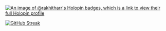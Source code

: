 [![An image of @rakhitharr's Holopin badges, which is a link to view their full Holopin profile](https://holopin.me/rakhitharr)](https://holopin.io/@rakhitharr)

<!--<a href="https://github.com/RakhithaRR/RakhithaRR">
  <img align="center" src="https://github-readme-stats.vercel.app/api?username=RakhithaRR&show_icons=true&line_height=27&count_private=true&title_color=067AC9&text_color=1d1f21&icon_color=2bbc8a&bg_color=ffffff" alt="Rakhitha's GitHub Stats" />
</a>-->

[![GitHub Streak](https://github-readme-streak-stats.herokuapp.com/?user=RakhithaRR&theme=tokyonight_duo&exclude_days=Sat,Sun&card_width=1000&fire=fa6607)](https://git.io/streak-stats)

<!--
**RakhithaRR/RakhithaRR** is a ✨ _special_ ✨ repository because its `README.md` (this file) appears on your GitHub profile.

Here are some ideas to get you started:

- 🔭 I’m currently working on ...
- 🌱 I’m currently learning ...
- 👯 I’m looking to collaborate on ...
- 🤔 I’m looking for help with ...
- 💬 Ask me about ...
- 📫 How to reach me: ...
- 😄 Pronouns: ...
- ⚡ Fun fact: ...
-->
